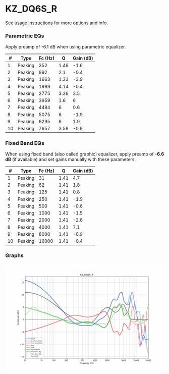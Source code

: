 # KZ_DQ6S_R
See [usage instructions](https://github.com/jaakkopasanen/AutoEq#usage) for more options and info.

### Parametric EQs
Apply preamp of -6.1 dB when using parametric equalizer.

|   # | Type    |   Fc (Hz) |    Q |   Gain (dB) |
|-----|---------|-----------|------|-------------|
|   1 | Peaking |       352 | 1.46 |        -1.6 |
|   2 | Peaking |       892 | 2.1  |        -0.4 |
|   3 | Peaking |      1663 | 1.33 |        -3.9 |
|   4 | Peaking |      1999 | 4.14 |        -0.4 |
|   5 | Peaking |      2775 | 3.36 |         3.5 |
|   6 | Peaking |      3959 | 1.6  |         6   |
|   7 | Peaking |      4484 | 6    |         0.6 |
|   8 | Peaking |      5075 | 6    |        -1.9 |
|   9 | Peaking |      6295 | 6    |         1.9 |
|  10 | Peaking |      7657 | 3.58 |        -0.9 |

### Fixed Band EQs
When using fixed band (also called graphic) equalizer, apply preamp of **-6.6 dB** (if available) and set gains manually with these parameters.

|   # | Type    |   Fc (Hz) |    Q |   Gain (dB) |
|-----|---------|-----------|------|-------------|
|   1 | Peaking |        31 | 1.41 |         4.7 |
|   2 | Peaking |        62 | 1.41 |         1.8 |
|   3 | Peaking |       125 | 1.41 |         0.8 |
|   4 | Peaking |       250 | 1.41 |        -1.9 |
|   5 | Peaking |       500 | 1.41 |        -0.6 |
|   6 | Peaking |      1000 | 1.41 |        -1.5 |
|   7 | Peaking |      2000 | 1.41 |        -2.6 |
|   8 | Peaking |      4000 | 1.41 |         7.1 |
|   9 | Peaking |      8000 | 1.41 |        -0.9 |
|  10 | Peaking |     16000 | 1.41 |        -0.4 |

### Graphs
![](./KZ_DQ6S_R.png)
